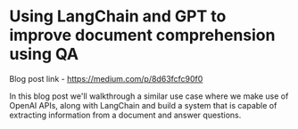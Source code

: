# Using LangChain and GPT to improve document comprehension using QA

Blog post link - https://medium.com/p/8d63fcfc90f0

In this blog post we'll walkthrough a similar use case where we make use of OpenAI APIs, along with LangChain and build a system that is capable of extracting information from a document and answer questions.